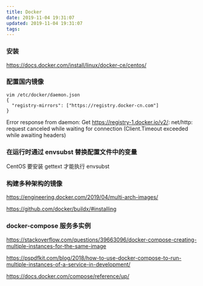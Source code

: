 ```yaml
---
title: Docker
date: 2019-11-04 19:31:07
updated: 2019-11-04 19:31:07
tags:
---
```


### 安装

https://docs.docker.com/install/linux/docker-ce/centos/


### 配置国内镜像

```
vim /etc/docker/daemon.json
{
  "registry-mirrors": ["https://registry.docker-cn.com"]
}
```

Error response from daemon: Get https://registry-1.docker.io/v2/: net/http: request canceled while waiting for connection (Client.Timeout exceeded while awaiting headers)

### 在运行时通过 envsubst 替换配置文件中的变量

CentOS 要安装 gettext 才能执行 envsubst

### 构建多种架构的镜像

https://engineering.docker.com/2019/04/multi-arch-images/

https://github.com/docker/buildx/#installing

### docker-compose 服务多实例


https://stackoverflow.com/questions/39663096/docker-compose-creating-multiple-instances-for-the-same-image  

https://pspdfkit.com/blog/2018/how-to-use-docker-compose-to-run-multiple-instances-of-a-service-in-development/

https://docs.docker.com/compose/reference/up/
